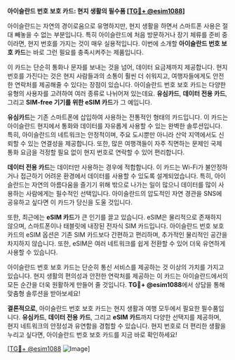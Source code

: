 **아이슬란드 번호 보호 카드: 현지 생활의 필수품 [[TG💪+ @esim1088](https://t.me/s/esim1088)]**

아이슬란드는 자연의 경이로움으로 유명하지만, 현지 생활을 하면서 스마트폰 사용은 절대 빼놓을 수 없는 부분입니다. 특히 아이슬란드에 처음 방문하거나 장기 체류를 준비 중이라면, 현지 번호를 가지는 것이 매우 실용적입니다. 이번에 소개할 **아이슬란드 번호 보호 카드**는 바로 그런 필요를 충족시켜주는 제품입니다.

이 카드는 단순히 통화나 문자를 보내는 것을 넘어, 데이터 요금제까지 제공합니다. 현지 번호를 가진다는 것은 현지 사람들과의 소통이 훨씬 더 쉬워지고, 여행자들에게도 안전한 연락처를 제공해줄 수 있다는 장점이 있습니다. 아이슬란드 번호 보호 카드는 다양한 유형의 사용자를 고려하여 여러 종류로 나뉘어져 있는데요. **유심카드**, **데이터 전용 카드**, 그리고 **SIM-free 기기를 위한 eSIM 카드**가 그 예입니다.

**유심카드**는 기존 스마트폰에 삽입하여 사용하는 전통적인 형태의 카드입니다. 이 카드는 아이슬란드 현지에서 통화와 데이터를 자유롭게 사용할 수 있는 완벽한 솔루션입니다. 특히, 아이슬란드의 네트워크는 안정적이며, 주요 도시뿐만 아니라 산악 지역에서도 신뢰할 수 있는 연결성을 제공합니다. 또한, 많은 여행객들이 자주 직면하는 문제인 국제 통화 요금을 걱정할 필요 없이 현지 번호로 연락할 수 있어 편리합니다.

**데이터 전용 카드**는 데이터만 사용하는 경우에 적합합니다. 이 카드는 Wi-Fi가 불안정하거나 접근하기 어려운 환경에서 데이터를 사용할 수 있도록 설계되었습니다. 특히, 아이슬란드는 자연의 아름다움을 즐기기 위해 밖으로 나가는 일이 많으니 데이터를 많이 사용하는 사람에게는 필수적인 선택입니다. 아이슬란드의 압도적인 자연 경관을 SNS에 공유하고 싶다면 이 카드가 당신을 도울 것입니다.

또한, 최근에는 **eSIM 카드**가 큰 인기를 끌고 있습니다. eSIM은 물리적으로 존재하지 않으며, 스마트폰이나 태블릿에 내장된 전자식 SIM 카드입니다. 아이슬란드 번호 보호 카드의 eSIM 옵션은 기존 SIM 카드보다 간편하고 편리하며, 추가적인 물리적인 공간을 차지하지 않습니다. 또한, eSIM은 여러 네트워크를 쉽게 전환할 수 있어 더욱 유연하게 사용할 수 있습니다.

아이슬란드 번호 보호 카드는 단순히 통신 서비스를 제공하는 것 이상의 가치를 가지고 있습니다. 현지 생활의 편의성과 안전한 연락처를 제공하는 이 카드는 아이슬란드에서의 모든 순간을 더욱 원활하게 만들어 줄 것입니다. **TG💪+ @esim1088**에서 상담을 통해 맞춤형 솔루션을 받아보세요!

**결론적으로**, 아이슬란드 번호 보호 카드는 현지 생활과 여행 모두에서 필요한 필수품입니다. **유심카드**, **데이터 전용 카드**, 그리고 **eSIM 카드**까지 다양한 선택지를 제공하며, 현지 네트워크의 안정성과 유연함을 경험할 수 있습니다. 현지 번호로 더 편리한 생활을 누리고 싶다면, 아이슬란드 번호 보호 카드를 지금 바로 확인하세요!

[[TG💪+ @esim1088](https://t.me/s/esim1088) ![Image](https://i.postimg.cc/Y0z9fWf4/image.png)]